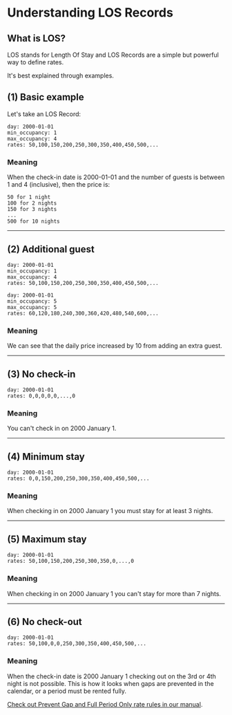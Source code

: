 # Understanding LOS Records

## What is LOS?

LOS stands for Length Of Stay and LOS Records are a simple but powerful way to define rates.

It's best explained through examples.

## (1) Basic example
Let's take an LOS Record:

~~~
day: 2000-01-01
min_occupancy: 1
max_occupancy: 4
rates: 50,100,150,200,250,300,350,400,450,500,...
~~~

### Meaning

When the check-in date is 2000-01-01 and the number of guests is between 1 and 4 (inclusive), then the price is:

~~~
50 for 1 night
100 for 2 nights
150 for 3 nights
...
500 for 10 nights
~~~

---

## (2) Additional guest

~~~
day: 2000-01-01
min_occupancy: 1
max_occupancy: 4
rates: 50,100,150,200,250,300,350,400,450,500,...

day: 2000-01-01
min_occupancy: 5
max_occupancy: 5
rates: 60,120,180,240,300,360,420,480,540,600,...
~~~

### Meaning

We can see that the daily price increased by 10 from adding an extra guest.

---

## (3) No check-in

~~~
day: 2000-01-01
rates: 0,0,0,0,0,...,0
~~~

### Meaning

You can't check in on 2000 January 1.

---

## (4) Minimum stay

~~~
day: 2000-01-01
rates: 0,0,150,200,250,300,350,400,450,500,...
~~~

### Meaning

When checking in on 2000 January 1 you must stay for at least 3 nights.

---

## (5) Maximum stay

~~~
day: 2000-01-01
rates: 50,100,150,200,250,300,350,0,...,0
~~~

### Meaning

When checking in on 2000 January 1 you can't stay for more than 7 nights.

---

## (6) No check-out

~~~
day: 2000-01-01
rates: 50,100,0,0,250,300,350,400,450,500,...
~~~

### Meaning

When the check-in date is 2000 January 1 checking out on the 3rd or 4th night is not possible.
This is how it looks when gaps are prevented in the calendar, or a period must be rented fully.

[Check out Prevent Gap and Full Period Only rate rules in our manual](https://manual.bookingsync.com/hc/en-us/articles/360005324073-Rentals-Rate-rules).
